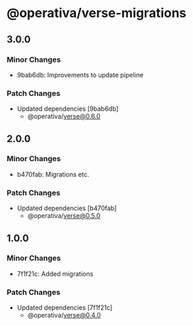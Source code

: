# @operativa/verse-migrations

## 3.0.0

### Minor Changes

- 9bab6db: Improvements to update pipeline

### Patch Changes

- Updated dependencies [9bab6db]
  - @operativa/verse@0.6.0

## 2.0.0

### Minor Changes

- b470fab: Migrations etc.

### Patch Changes

- Updated dependencies [b470fab]
  - @operativa/verse@0.5.0

## 1.0.0

### Minor Changes

- 7f1f21c: Added migrations

### Patch Changes

- Updated dependencies [7f1f21c]
  - @operativa/verse@0.4.0
